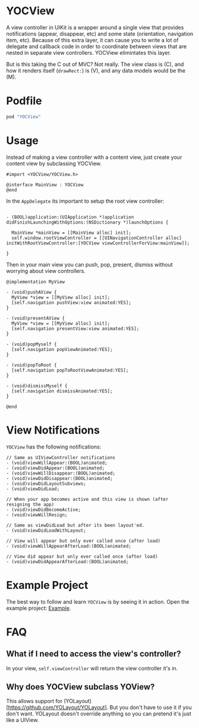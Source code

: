 YOCView
=========

A view controller in UIKit is a wrapper around a single view that provides notifications (appear, disappear, etc) and some state (orientation, navigation item, etc). Because of this extra layer, it can cause you to write a lot of delegate and callback code in order to coordinate between views that are nested in separate view controllers. YOCView elimintates this layer.

But is this taking the C out of MVC? Not really. The view class is (C), and how it renders itself (`drawRect:`) is (V), and any data models would be the (M).

# Podfile

```ruby
pod "YOCView"
```

# Usage

Instead of making a view controller with a content view, just create your content view by subclassing YOCView.

```objc
#import <YOCView/YOCView.h>

@interface MainView : YOCView
@end
```

In the `AppDelegate` its important to setup the root view controller:

```objc

- (BOOL)application:(UIApplication *)application didFinishLaunchingWithOptions:(NSDictionary *)launchOptions {

  MainView *mainView = [[MainView alloc] init];
  self.window.rootViewController = [[UINavigationController alloc] initWithRootViewController:[YOCView viewControllerForView:mainView]];
  
}
```

Then in your main view you can push, pop, present, dismiss without worrying about view controllers.

```objc
@implementation MyView

- (void)pushAView {
  MyView *view = [[MyView alloc] init];
  [self.navigation pushView:view animated:YES];
}

- (void)presentAView {
  MyView *view = [[MyView alloc] init];
  [self.navigation presentView:view animated:YES];
}

- (void)popMyself {
  [self.navigation popViewAnimated:YES];
}

- (void)popToRoot {
  [self.navigation popToRootViewAnimated:YES];
}

- (void)dismissMyself {
  [self.navigation dismissAnimated:YES];
}

@end
```

# View Notifications

`YOCView` has the following notifications:

```objc
// Same as UIViewController notifications
- (void)viewWillAppear:(BOOL)animated;
- (void)viewDidAppear:(BOOL)animated;
- (void)viewWillDisappear:(BOOL)animated;
- (void)viewDidDisappear:(BOOL)animated;
- (void)viewDidLayoutSubviews;
- (void)viewDidLoad;

// When your app becomes active and this view is shown (after resigning the app)
- (void)viewDidBecomeActive;
- (void)viewWillResign;

// Same as viewDidLoad but after its been layout'ed.
- (void)viewDidLoadWithLayout;

// View will appear but only ever called once (after load)
- (void)viewWillAppearAfterLoad:(BOOL)animated;

// View did appear but only ever called once (after load)
- (void)viewDidAppearAfterLoad:(BOOL)animated;
```

# Example Project

The best way to follow and learn `YOCView` is by seeing it in action. Open the example project: [Example](https://github.com/YOCView/YOCView/tree/master/Example). 

# FAQ

## What if I need to access the view's controller?

In your view, `self.viewController` will return the view controller it's in.

## Why does YOCView subclass YOView?

This allows support for (YOLayout)[https://github.com/YOLayout/YOLayout]. But you don't have to use it if you don't want. YOLayout doesn't override anything so you can pretend it's just like a UIView.


